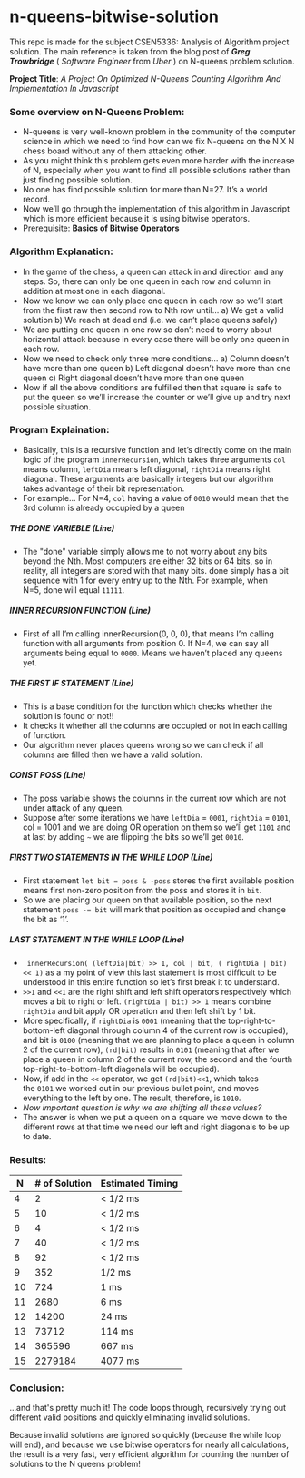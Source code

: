 # n-queens-bitwise-solution
This repo is made for the subject CSEN5336: Analysis of Algorithm project solution. The main reference is taken from the blog post of ***Greg Trowbridge***  ( *Software Engineer* from *Uber* ) on N-queens problem solution.

**Project Title**: *A Project On Optimized N-Queens Counting Algorithm And Implementation In Javascript*


### Some overview on N-Queens Problem:
- N-queens is very well-known problem in the community of the computer science in which we need to find how can we fix N-queens on the N X N chess board without any of them attacking other.
- As you might think this problem gets even more harder with the increase of N, especially when you want to find all possible solutions rather than just finding possible solution.
- No one has find possible solution for more than N=27. It’s a world record.
- Now we’ll go through the implementation of this algorithm in Javascript which is more efficient because it is using bitwise operators.
- Prerequisite: **Basics of Bitwise Operators**

### Algorithm Explanation:
- In the game of the chess, a queen can attack in and direction and any steps. So, there can only be one queen in each row and column in addition at most one in each diagonal.
- Now we know we can only place one queen in each row so we’ll start from the first raw then second row to Nth row until...
a)	We get a valid solution
b)	We reach at dead end (i.e. we can’t place queens safely)
- We are putting one queen in one row so don’t need to worry about horizontal attack because in every case there will be only one queen in each row.
- Now we need to check only three more conditions…
a) Column doesn’t have more than one queen
b) Left diagonal doesn’t have more than one queen
c) Right diagonal doesn’t have more than one queen
- Now if all the above conditions are fulfilled then that square is safe to put the queen so we’ll increase the counter or we’ll give up and try next possible situation.

### Program Explaination:
- Basically, this is a recursive function and let’s directly come on the main logic of the program `innerRecursion`, which takes three arguments `col` means column, `leftDia` means left diagonal, `rightDia` means right diagonal. These arguments are basically integers but our algorithm takes advantage of their bit representation.
- For example…
For N=4, `col` having a value of `0010` would mean that the 3rd column is already occupied by a queen

#####  **THE DONE VARIEBLE** _(Line)_
 - The "done" variable simply allows me to not worry about any bits beyond the Nth. Most computers are either 32 bits or 64 bits, so in reality, all integers are stored with that many bits. done simply has a bit sequence with 1 for every entry up to the Nth. For example, when N=5, done will equal `11111`.

#####  **INNER RECURSION FUNCTION** _(Line)_
 - First of all I’m calling innerRecursion(0, 0, 0), that means I’m calling function with all arguments from position 0. If N=4, we can say all arguments being equal to `0000`. Means we haven’t placed any queens yet.

#####  **THE FIRST IF STATEMENT** _(Line)_
 - This is a base condition for the function which checks whether the solution is found or not!!
 - It checks it whether all the columns are occupied or not in each calling of function.
 - Our algorithm never places queens wrong so we can check if all columns are filled then we have a valid solution.
 
#####  **CONST POSS** _(Line)_
 - The poss variable shows the columns in the current row which are not under attack of any queen.
 - Suppose after some iterations we have `leftDia` = `0001`, `rightDia` = `0101`, col = 1001 and we are doing OR operation on them so we’ll get `1101` and at last by adding `~` we are flipping the bits so we’ll get `0010`.

#####  **FIRST TWO STATEMENTS IN THE WHILE LOOP** _(Line)_
 - First statement `let bit = poss & -poss` stores the first available position means first non-zero position from the poss and stores it in `bit`.
 - So we are placing our queen on that available position, so the next statement `poss -= bit` will mark that position as occupied and change the bit as ‘1’.

#####  **LAST STATEMENT IN THE WHILE LOOP** _(Line)_
 - ` innerRecursion( (leftDia|bit) >> 1, col | bit, ( rightDia | bit) << 1)` as a my point of view this last statement is most difficult to be understood in this entire function so let’s first break it to understand.
 - `>>1` and `<<1` are the right shift and left shift operators respectively which moves a bit to right or left. `(rightDia | bit) >> 1` means combine `rightDia` and bit apply OR operation and then left shift by 1 bit.
 - More specifically, if `rightDia` is `0001` (meaning that the top-right-to-bottom-left diagonal through column 4 of the current row is occupied), and bit is `0100` (meaning that we are planning to place a queen in column 2 of the current row), `(rd|bit)` results in `0101` (meaning that after we place a queen in column 2 of the current row, the second and the fourth top-right-to-bottom-left diagonals will be occupied).
 - Now, if add in the `<<` operator, we get `(rd|bit)<<1`, which takes the `0101` we worked out in our previous bullet point, and moves everything to the left by one. The result, therefore, is `1010`.
 - *Now important question is why we are shifting all these values?*
 - The answer is when we put a queen on a square we move down to the different rows at that time we need our left and right diagonals to be up to date.

### Results:
| N  | # of Solution  | Estimated Timing  |
| ------------ | ------------ | ------------ |
| 4  | 2  | < 1/2 ms  |
| 5  |  10 | < 1/2 ms  |
| 6  | 4  |  < 1/2 ms |
| 7 |  40 | < 1/2 ms  |
| 8|   92|  < 1/2 ms |
| 9| 352  | 1/2 ms  |
| 10|724   | 1 ms  |
| 11|2680   |  6 ms |
| 12|14200   | 24 ms  |
| 13|73712   |  114 ms |
| 14|365596   |  667 ms |
| 15| 2279184  | 4077 ms  |

### Conclusion:
...and that's pretty much it! The code loops through, recursively trying out different valid positions and quickly eliminating invalid solutions.

Because invalid solutions are ignored so quickly (because the while loop will end), and because we use bitwise operators for nearly all calculations, the result is a very fast, very efficient algorithm for counting the number of solutions to the N queens problem!